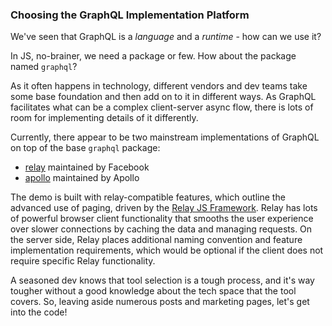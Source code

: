 ### Choosing the GraphQL Implementation Platform

We've seen that GraphQL is a *language* and a *runtime* - how can we use it?

In JS, no-brainer, we need a package or few. How about the package named `graphql`?

As it often happens in technology, different vendors and dev teams take some base foundation and then add on to it in different ways. As GraphQL facilitates what can be a complex client-server async flow, there is lots of room for implementing details of it differently.

Currently, there appear to be two mainstream implementations of GraphQL on top of the base `graphql` package:
- [relay](https://www.npmjs.com/package/graphql-relay) maintained by Facebook
- [apollo](https://www.npmjs.com/package/apollo-server) maintained by Apollo
 
The demo is built with relay-compatible features, which outline the advanced use of paging, driven by the [Relay JS Framework](https://facebook.github.io/relay/). Relay has lots of powerful browser client functionality that smooths the user experience over slower connections by caching the data and managing requests. On the server side, Relay places additional naming convention and feature implementation requirements, which would be optional if the client does not require specific Relay functionality.

A seasoned dev knows that tool selection is a tough process, and it's way tougher without a good knowledge about the tech space that the tool covers. So, leaving aside numerous posts and marketing pages, let's get into the code!